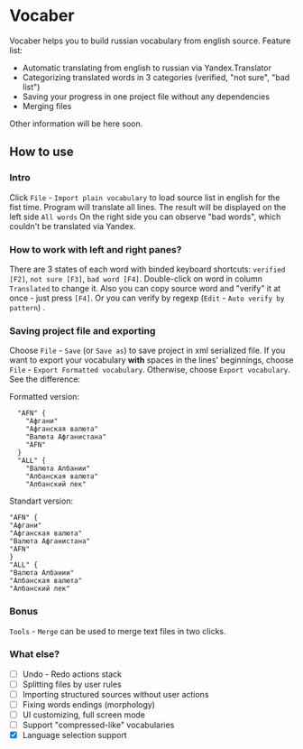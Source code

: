 # Vocaber

Vocaber helps you to build russian vocabulary from english source.
Feature list:

  - Automatic translating from english to russian via Yandex.Translator
  - Categorizing translated words in 3 categories (verified, "not sure", "bad list")
  - Saving your progress in one project file without any dependencies
  - Merging files

Other information will be here soon.
## How to use
### Intro
Click `File` - `Import plain vocabulary` to load source list in english for the fist time. Program will translate all lines. The result will be displayed on the left side `All words`
On the right side you can observe "bad words", which couldn't be translated via Yandex.

### How to work with left and right panes?
There are 3 states of each word with binded keyboard shortcuts: `verified [F2]`, `not sure [F3]`,  `bad word [F4]`.  Double-click on word in column `Translated` to change it. Also you can copy source word and "verify" it at once - just press `[F4]`. Or you can verify by regexp (`Edit` - `Auto verify by pattern`) .

### Saving project file and exporting
Choose `File` - `Save` (or `Save as`) to save project in xml serialized file. If you want to export your vocabulary  **with** spaces in the lines' beginnings, choose `File` - `Export Formatted vocabulary`. Otherwise, choose `Export vocabulary`. See the difference:

Formatted version:
```  
  "AFN" {
    "Афгани"
    "Афганская валюта"
    "Валюта Афганистана"
    "AFN"
  }
  "ALL" {
    "Валюта Албании"
    "Албанская валюта"
    "Албанский лек"
```

Standart version:
```
"AFN" {
"Афгани"
"Афганская валюта"
"Валюта Афганистана"
"AFN"
}
"ALL" {
"Валюта Албании"
"Албанская валюта"
"Албанский лек"
```
### Bonus
`Tools` - `Merge` can be used to merge text files in two clicks.

### What else?
 - [ ] Undo - Redo actions stack
 - [ ] Splitting files by user rules
 - [ ] Importing structured sources without user actions
 - [ ] Fixing words endings (morphology)
 - [ ] UI customizing, full screen mode
 - [ ] Support "compressed-like" vocabularies
 - [x] Language selection support

